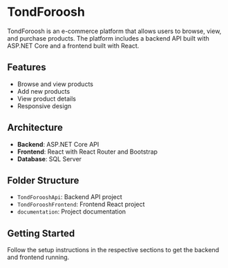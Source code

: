 # TondForoosh

TondForoosh is an e-commerce platform that allows users to browse, view, and purchase products. The platform includes a backend API built with ASP.NET Core and a frontend built with React.

## Features

- Browse and view products
- Add new products
- View product details
- Responsive design

## Architecture

- **Backend**: ASP.NET Core API
- **Frontend**: React with React Router and Bootstrap
- **Database**: SQL Server

## Folder Structure

- `TondForooshApi`: Backend API project
- `TondForooshFrontend`: Frontend React project
- `documentation`: Project documentation

## Getting Started

Follow the setup instructions in the respective sections to get the backend and frontend running.